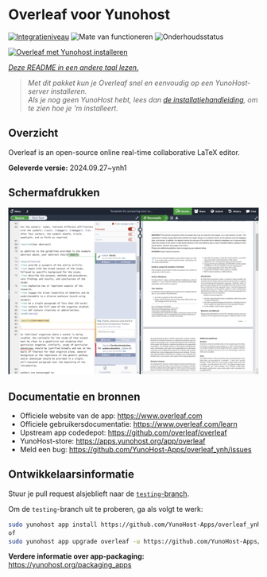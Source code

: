 <!--
NB: Deze README is automatisch gegenereerd door <https://github.com/YunoHost/apps/tree/master/tools/readme_generator>
Hij mag NIET handmatig aangepast worden.
-->

# Overleaf voor Yunohost

[![Integratieniveau](https://dash.yunohost.org/integration/overleaf.svg)](https://ci-apps.yunohost.org/ci/apps/overleaf/) ![Mate van functioneren](https://ci-apps.yunohost.org/ci/badges/overleaf.status.svg) ![Onderhoudsstatus](https://ci-apps.yunohost.org/ci/badges/overleaf.maintain.svg)

[![Overleaf met Yunohost installeren](https://install-app.yunohost.org/install-with-yunohost.svg)](https://install-app.yunohost.org/?app=overleaf)

*[Deze README in een andere taal lezen.](./ALL_README.md)*

> *Met dit pakket kun je Overleaf snel en eenvoudig op een YunoHost-server installeren.*  
> *Als je nog geen YunoHost hebt, lees dan [de installatiehandleiding](https://yunohost.org/install), om te zien hoe je 'm installeert.*

## Overzicht

Overleaf is an open-source online real-time collaborative LaTeX editor.


**Geleverde versie:** 2024.09.27~ynh1

## Schermafdrukken

![Schermafdrukken van Overleaf](./doc/screenshots/screenshot.png)

## Documentatie en bronnen

- Officiele website van de app: <https://www.overleaf.com>
- Officiele gebruikersdocumentatie: <https://www.overleaf.com/learn>
- Upstream app codedepot: <https://github.com/overleaf/overleaf>
- YunoHost-store: <https://apps.yunohost.org/app/overleaf>
- Meld een bug: <https://github.com/YunoHost-Apps/overleaf_ynh/issues>

## Ontwikkelaarsinformatie

Stuur je pull request alsjeblieft naar de [`testing`-branch](https://github.com/YunoHost-Apps/overleaf_ynh/tree/testing).

Om de `testing`-branch uit te proberen, ga als volgt te werk:

```bash
sudo yunohost app install https://github.com/YunoHost-Apps/overleaf_ynh/tree/testing --debug
of
sudo yunohost app upgrade overleaf -u https://github.com/YunoHost-Apps/overleaf_ynh/tree/testing --debug
```

**Verdere informatie over app-packaging:** <https://yunohost.org/packaging_apps>
